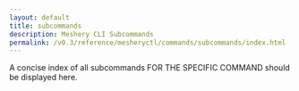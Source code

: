 ```yaml
---
layout: default
title: subcommands
description: Meshery CLI Subcommands
permalink: /v0.3/reference/mesheryctl/commands/subcommands/index.html
---
```



A concise index of all subcommands FOR THE SPECIFIC COMMAND should be displayed here.